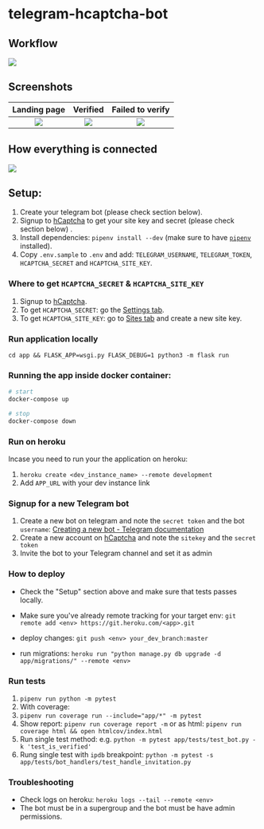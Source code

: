 # telegram-hcaptcha-bot

## Workflow

![](screenshots/workflow.gif)

## Screenshots

| Landing page  | Verified | Failed to verify  |
|:-------------:|:-------------:|:-----:|
| ![](screenshots/landing.jpg)  | ![](screenshots/verified.jpg) | ![](screenshots/failed_to_verify.jpg) |

## How everything is connected

![](screenshots/digram.png)

## Setup:

1. Create your telegram bot (please check section below).
1. Signup to [hCaptcha](https://dashboard.hcaptcha.com/signup) to get your site key and secret (please check section below) .
1. Install dependencies: `pipenv install --dev` (make sure to have [`pipenv`](https://docs.pipenv.org/en/latest/install/) installed).
1. Copy `.env.sample` to `.env` and add: `TELEGRAM_USERNAME`, `TELEGRAM_TOKEN`, `HCAPTCHA_SECRET` and `HCAPTCHA_SITE_KEY`.


### Where to get `HCAPTCHA_SECRET` & `HCAPTCHA_SITE_KEY`

1. Signup to [hCaptcha](https://dashboard.hcaptcha.com/signup).
1. To get `HCAPTCHA_SECRET`: go the [Settings tab](https://dashboard.hcaptcha.com/settings).
1. To get `HCAPTCHA_SITE_KEY`: go to [Sites tab](https://dashboard.hcaptcha.com/sites) and create a new site key.

### Run application locally

```shell
cd app && FLASK_APP=wsgi.py FLASK_DEBUG=1 python3 -m flask run
```

### Running the app inside docker container:

```bash
# start
docker-compose up

# stop
docker-compose down
```

### Run on heroku

Incase you need to run your the application on heroku:

1. `heroku create <dev_instance_name> --remote development`
1. Add `APP_URL` with your dev instance link

### Signup for a new Telegram bot

1. Create a new bot on telegram and note the `secret token` and the bot `username`: [Creating a new bot - Telegram documentation](https://core.telegram.org/bots#creating-a-new-bot)
1. Create a new account on [hCaptcha](https://www.hcaptcha.com/) and note the `sitekey` and the `secret token`
1. Invite the bot to your Telegram channel and set it as admin

### How to deploy

- Check the "Setup" section above and make sure that tests passes locally.

- Make sure you've already remote tracking for your target env: `git remote add <env> https://git.heroku.com/<app>.git`

- deploy changes: `git push <env> your_dev_branch:master`

- run migrations: `heroku run "python manage.py db upgrade -d app/migrations/" --remote <env>`

### Run tests

1. `pipenv run python -m pytest`
1. With coverage:
  1. `pipenv run coverage run --include="app/*" -m pytest`
  1. Show report: `pipenv run coverage report -m` or as html: `pipenv run coverage html && open htmlcov/index.html`
1. Run single test method: e.g. `python -m pytest app/tests/test_bot.py -k 'test_is_verified'`
1. Rung single test with `ipdb` breakpoint: `python -m pytest -s app/tests/bot_handlers/test_handle_invitation.py`

### Troubleshooting

- Check logs on heroku: `heroku logs --tail --remote <env>`
- The bot must be in a supergroup and the bot must be have admin permissions.


